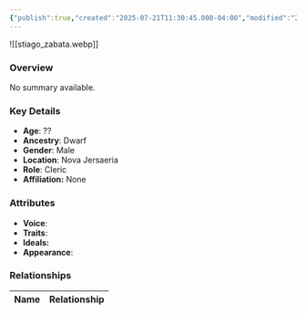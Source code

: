 ```yaml
---
{"publish":true,"created":"2025-07-21T11:30:45.000-04:00","modified":"2025-07-25T11:40:30.000-04:00","published":"2025-07-25T11:40:30.000-04:00","cssclasses":"","Age":"??","Ancestry":"Dwarf","Gender":"Male","Location":["Nova Jersaeria"],"Role":["Cleric"],"Affiliation":["None"],"Appearances":[]}
---
```



![[stiago_zabata.webp]]

### Overview
No summary available.

### Key Details
- **Age**: ??
- **Ancestry**: Dwarf
- **Gender**: Male
- **Location**: Nova Jersaeria
- **Role**: Cleric
- **Affiliation:** None

### Attributes
- **Voice**: 
- **Traits**: 
- **Ideals:** 
- **Appearance**:

### Relationships

| Name  | Relationship |
| ----- | ------------ |
